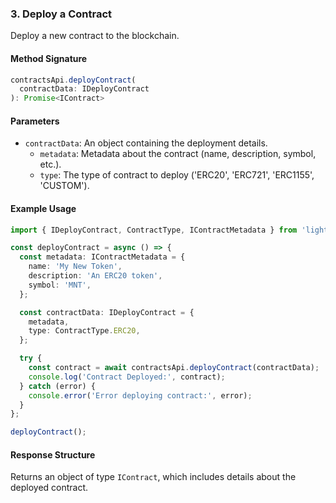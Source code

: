 ### 3. Deploy a Contract

Deploy a new contract to the blockchain.

#### Method Signature
```typescript
contractsApi.deployContract(
  contractData: IDeployContract
): Promise<IContract>
```

#### Parameters
* `contractData`: An object containing the deployment details.
  * `metadata`: Metadata about the contract (name, description, symbol, etc.).
  * `type`: The type of contract to deploy ('ERC20', 'ERC721', 'ERC1155', 'CUSTOM').

#### Example Usage
```typescript
import { IDeployContract, ContractType, IContractMetadata } from 'lightlink-bolt-sdk';

const deployContract = async () => {
  const metadata: IContractMetadata = {
    name: 'My New Token',
    description: 'An ERC20 token',
    symbol: 'MNT',
  };

  const contractData: IDeployContract = {
    metadata,
    type: ContractType.ERC20,
  };

  try {
    const contract = await contractsApi.deployContract(contractData);
    console.log('Contract Deployed:', contract);
  } catch (error) {
    console.error('Error deploying contract:', error);
  }
};

deployContract();
```

#### Response Structure
Returns an object of type `IContract`, which includes details about the deployed contract.
